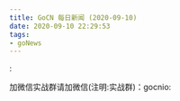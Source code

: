 ```yaml
---
title: GoCN 每日新闻 (2020-09-10)
date: 2020-09-10 22:29:53
tags:
- goNews
---
```

:

加微信实战群请加微信(注明:实战群)：gocnio:


